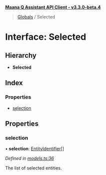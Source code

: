 **[Maana Q Assistant API Client - v3.3.0-beta.4](../README.md)**

> [Globals](../globals.md) / Selected

# Interface: Selected

## Hierarchy

* **Selected**

## Index

### Properties

* [selection](selected.md#selection)

## Properties

### selection

•  **selection**: [EntityIdentifier](entityidentifier.md)[]

*Defined in [models.ts:36](https://github.com/maana-io/q-assistant-client/blob/b0243f8/src/models.ts#L36)*

The list of selected entities.
